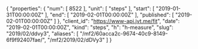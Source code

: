 {
  "properties": {
    "num": [
      8522
    ],
    "unit": [
      "steps"
    ],
    "start": [
      "2019-01-31T00:00:00Z"
    ],
    "end": [
      "2019-02-01T00:00:00Z"
    ],
    "published": [
      "2019-02-01T00:00:00Z"
    ]
  },
  "client_id": "https://www-api.jvt.me/fit",
  "date": "2019-02-01T00:00:00Z",
  "kind": "steps",
  "h": "h-measure",
  "slug": "2019/02/ddvy3",
  "aliases": [
    "/mf2/60acca2c-9674-40c9-8149-6f9f92407fae/",
    "/mf2/2019/02/dDVy3"
  ]
}

